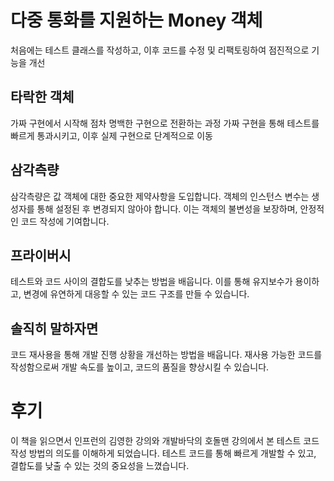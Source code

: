 # 다중 통화를 지원하는 Money 객체
처음에는 테스트 클래스를 작성하고, 이후 코드를 수정 및 리팩토링하여 점진적으로 기능을 개선

## 타락한 객체
가짜 구현에서 시작해 점차 명백한 구현으로 전환하는 과정
가짜 구현을 통해 테스트를 빠르게 통과시키고, 이후 실제 구현으로 단계적으로 이동

## 삼각측량
삼각측량은 값 객체에 대한 중요한 제약사항을 도입합니다. 객체의 인스턴스 변수는 생성자를 통해 설정된 후 변경되지 않아야 합니다. 
이는 객체의 불변성을 보장하며, 안정적인 코드 작성에 기여합니다.

## 프라이버시
테스트와 코드 사이의 결합도를 낮추는 방법을 배웁니다. 
이를 통해 유지보수가 용이하고, 변경에 유연하게 대응할 수 있는 코드 구조를 만들 수 있습니다.

## 솔직히 말하자면
코드 재사용을 통해 개발 진행 상황을 개선하는 방법을 배웁니다. 
재사용 가능한 코드를 작성함으로써 개발 속도를 높이고, 코드의 품질을 향상시킬 수 있습니다.

# 후기

이 책을 읽으면서 인프런의 김영한 강의와 개발바닥의 호돌맨 강의에서 본 테스트 코드 작성 방법의 의도를 이해하게 되었습니다. 
테스트 코드를 통해 빠르게 개발할 수 있고, 결합도를 낮출 수 있는 것의 중요성을 느꼈습니다.
